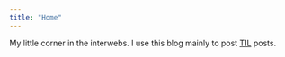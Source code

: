 ```yaml
---
title: "Home"
---
```

My little corner in the interwebs. I use this blog mainly to post [TIL](https://dictionary.cambridge.org/dictionary/english/til) posts.
